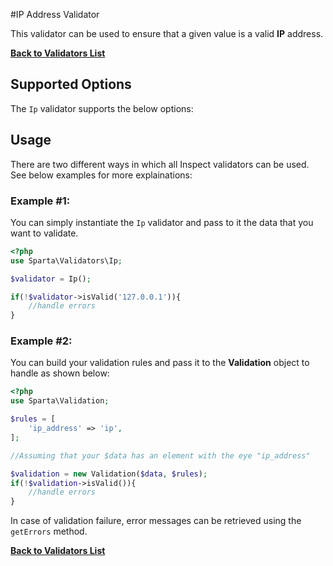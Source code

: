 #IP Address Validator 

This validator can be used to ensure that a given value is a valid __IP__ address. 

[**Back to Validators List**](./reference.md#validators-list)

## Supported Options
The `Ip` validator supports the below options:



## Usage
There are two different ways in which all Inspect validators can be used. See below examples for more explainations:

### Example #1:
You can simply instantiate the `Ip` validator and pass to it the data that you want to validate. 


```php
<?php
use Sparta\Validators\Ip;

$validator = Ip();

if(!$validator->isValid('127.0.0.1')){ 
	//handle errors
}
```

### Example #2:
You can build your validation rules and pass it to the __Validation__ object to handle as shown below:

```php
<?php
use Sparta\Validation;

$rules = [
	'ip_address' => 'ip',
];

//Assuming that your $data has an element with the eye "ip_address"

$validation = new Validation($data, $rules);
if(!$validation->isValid()){
	//handle errors
}

```

In case of validation failure, error messages can be retrieved using the `getErrors` method.

[**Back to Validators List**](./reference.md#validators-list)

